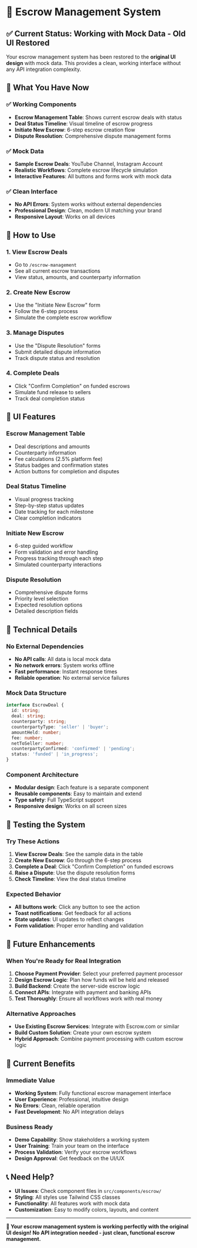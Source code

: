 # 🔐 Escrow Management System

## ✅ **Current Status: Working with Mock Data - Old UI Restored**

Your escrow management system has been restored to the **original UI design** with mock data. This provides a clean, working interface without any API integration complexity.

## 🎯 **What You Have Now**

### **✅ Working Components**
- **Escrow Management Table**: Shows current escrow deals with status
- **Deal Status Timeline**: Visual timeline of escrow progress
- **Initiate New Escrow**: 6-step escrow creation flow
- **Dispute Resolution**: Comprehensive dispute management forms

### **✅ Mock Data**
- **Sample Escrow Deals**: YouTube Channel, Instagram Account
- **Realistic Workflows**: Complete escrow lifecycle simulation
- **Interactive Features**: All buttons and forms work with mock data

### **✅ Clean Interface**
- **No API Errors**: System works without external dependencies
- **Professional Design**: Clean, modern UI matching your brand
- **Responsive Layout**: Works on all devices

## 🚀 **How to Use**

### **1. View Escrow Deals**
- Go to `/escrow-management`
- See all current escrow transactions
- View status, amounts, and counterparty information

### **2. Create New Escrow**
- Use the "Initiate New Escrow" form
- Follow the 6-step process
- Simulate the complete escrow workflow

### **3. Manage Disputes**
- Use the "Dispute Resolution" forms
- Submit detailed dispute information
- Track dispute status and resolution

### **4. Complete Deals**
- Click "Confirm Completion" on funded escrows
- Simulate fund release to sellers
- Track deal completion status

## 🎨 **UI Features**

### **Escrow Management Table**
- Deal descriptions and amounts
- Counterparty information
- Fee calculations (2.5% platform fee)
- Status badges and confirmation states
- Action buttons for completion and disputes

### **Deal Status Timeline**
- Visual progress tracking
- Step-by-step status updates
- Date tracking for each milestone
- Clear completion indicators

### **Initiate New Escrow**
- 6-step guided workflow
- Form validation and error handling
- Progress tracking through each step
- Simulated counterparty interactions

### **Dispute Resolution**
- Comprehensive dispute forms
- Priority level selection
- Expected resolution options
- Detailed description fields

## 🔧 **Technical Details**

### **No External Dependencies**
- **No API calls**: All data is local mock data
- **No network errors**: System works offline
- **Fast performance**: Instant response times
- **Reliable operation**: No external service failures

### **Mock Data Structure**
```typescript
interface EscrowDeal {
  id: string;
  deal: string;
  counterparty: string;
  counterpartyType: 'seller' | 'buyer';
  amountHeld: number;
  fee: number;
  netToSeller: number;
  counterpartyConfirmed: 'confirmed' | 'pending';
  status: 'funded' | 'in_progress';
}
```

### **Component Architecture**
- **Modular design**: Each feature is a separate component
- **Reusable components**: Easy to maintain and extend
- **Type safety**: Full TypeScript support
- **Responsive design**: Works on all screen sizes

## 📱 **Testing the System**

### **Try These Actions**
1. **View Escrow Deals**: See the sample data in the table
2. **Create New Escrow**: Go through the 6-step process
3. **Complete a Deal**: Click "Confirm Completion" on funded escrows
4. **Raise a Dispute**: Use the dispute resolution forms
5. **Check Timeline**: View the deal status timeline

### **Expected Behavior**
- **All buttons work**: Click any button to see the action
- **Toast notifications**: Get feedback for all actions
- **State updates**: UI updates to reflect changes
- **Form validation**: Proper error handling and validation

## 🚀 **Future Enhancements**

### **When You're Ready for Real Integration**
1. **Choose Payment Provider**: Select your preferred payment processor
2. **Design Escrow Logic**: Plan how funds will be held and released
3. **Build Backend**: Create the server-side escrow logic
4. **Connect APIs**: Integrate with payment and banking APIs
5. **Test Thoroughly**: Ensure all workflows work with real money

### **Alternative Approaches**
- **Use Existing Escrow Services**: Integrate with Escrow.com or similar
- **Build Custom Solution**: Create your own escrow system
- **Hybrid Approach**: Combine payment processing with custom escrow logic

## 🎉 **Current Benefits**

### **Immediate Value**
- **Working System**: Fully functional escrow management interface
- **User Experience**: Professional, intuitive design
- **No Errors**: Clean, reliable operation
- **Fast Development**: No API integration delays

### **Business Ready**
- **Demo Capability**: Show stakeholders a working system
- **User Training**: Train your team on the interface
- **Process Validation**: Verify your escrow workflows
- **Design Approval**: Get feedback on the UI/UX

## 📞 **Need Help?**

- **UI Issues**: Check component files in `src/components/escrow/`
- **Styling**: All styles use Tailwind CSS classes
- **Functionality**: All features work with mock data
- **Customization**: Easy to modify colors, layouts, and content

---

**🎉 Your escrow management system is working perfectly with the original UI design! No API integration needed - just clean, functional escrow management.**

